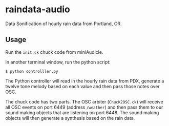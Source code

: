 # raindata-audio

Data Sonification of hourly rain data from Portland, OR.

## Usage

Run the `init.ck` chuck code from miniAudicle.

In another terminal window, run the python script:
```
$ python controlller.py
```

The Python controller will read in the hourly rain data from PDX,
generate a twelve tone melody based on each value and then pass
those notes over OSC.

The chuck code has two parts. The OSC arbiter (`ChucK2OSC.ck`) will receive
all OSC events on port 6449 (address `/weather`) and then pass them to our
sound making objects that are listening on port 6448. The sound making objects
will then generate a synthesis based on the rain data.